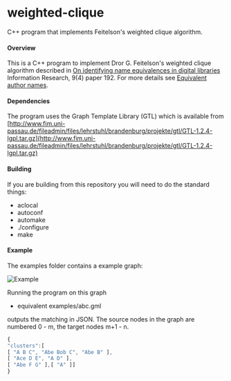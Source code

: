 weighted-clique
===============


C++ program that implements Feitelson's weighted clique algorithm.

#### Overview
This is a C++ program to implement Dror G. Feitelson's weighted clique algorithm described in [On identifying name equivalences in digital libraries](http://informationr.net/ir/9-4/paper192.html) Information Research, 9(4) paper 192. For more details see [Equivalent author names](http://iphylo.blogspot.co.uk/2009/01/equivalent-author-names.html).

#### Dependencies
The program uses the Graph Template Library (GTL) which is available from [http://www.fim.uni-passau.de/fileadmin/files/lehrstuhl/brandenburg/projekte/gtl/GTL-1.2.4-lgpl.tar.gz](http://www.fim.uni-passau.de/fileadmin/files/lehrstuhl/brandenburg/projekte/gtl/GTL-1.2.4-lgpl.tar.gz)

#### Building
If you are building from this repository you will need to do the standard things:

* aclocal
* autoconf
* automake
* ./configure
* make

#### Example

The examples folder contains a example graph:

![Example](https://github.com/rdmpage/weighted-clique/raw/master/examples/abc.png)

Running the program on this graph

* equivalent examples/abc.gml

outputs the matching in JSON. The source nodes in the graph are numbered 0 - m, the target nodes m+1 - n.

```javascript
{
"clusters":[
[ "A B C", "Abe Bob C", "Abe B" ],
[ "Ace D E", "A D" ],
[ "Abe F G" ],[ "A" ]]
}
```